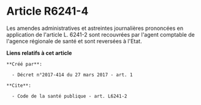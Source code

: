 # Article R6241-4

Les amendes administratives et astreintes journalières prononcées en application de l'article L. 6241-2 sont recouvrées par
l'agent comptable de l'agence régionale de santé et sont reversées à l'Etat.

**Liens relatifs à cet article**

	**Créé par**:

	  - Décret n°2017-414 du 27 mars 2017 - art. 1

	**Cite**:

	  - Code de la santé publique - art. L6241-2
